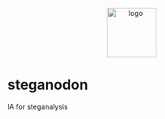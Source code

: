 <p align="center">
<img width="100px" src="https://image.flaticon.com/icons/svg/921/921887.svg" alt="logo">
</p>

# steganodon
IA for steganalysis
